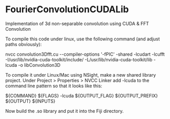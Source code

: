 FourierConvolutionCUDALib
=========================

Implementation of 3d non-separable convolution using CUDA &amp; FFT Convolution

To compile this code under linux, use the following command (and adjust paths obviously):

nvcc convolution3Dfft.cu --compiler-options '-fPIC' -shared -lcudart -lcufft -I/usr/lib/nvidia-cuda-toolkit/include/ -L/usr/lib/nvidia-cuda-toolkit/lib -lcuda -o libConvolution3D

To compile it under Linux/Mac using NSight, make a new shared library project. Under Project > Properties > NVCC Linker add -lcuda to the command line pattern so that it looks like this:

${COMMAND} ${FLAGS} -lcuda ${OUTPUT_FLAG} ${OUTPUT_PREFIX} ${OUTPUT} ${INPUTS}

Now build the .so library and put it into the Fiji directory.
